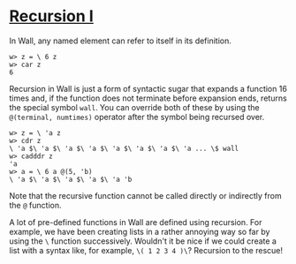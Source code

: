 # [Recursion I](/recursion-1)

In Wall, any named element can refer to itself in its definition.

```
w> z = \ 6 z
w> car z
6
```

Recursion in Wall is just a form of syntactic sugar that expands a function 16 times and, if the function does not terminate before expansion ends, returns the special symbol `wall`.  You can override both of these by using the `@(terminal, numtimes)` operator after the symbol being recursed over.

```
w> z = \ 'a z
w> cdr z
\ 'a $\ 'a $\ 'a $\ 'a $\ 'a $\ 'a $\ 'a $\ 'a ... \$ wall
w> cadddr z
'a
w> a = \ 6 a @(5, 'b)
\ 'a $\ 'a $\ 'a $\ 'a $\ 'a 'b
```

Note that the recursive function cannot be called directly or indirectly from the `@` function.

A lot of pre-defined functions in Wall are defined using recursion.  For example, we have been creating lists in a rather annoying way so far by using the `\` function successively.  Wouldn't it be nice if we could create a list with a syntax like, for example, `\( 1 2 3 4 )\`?  Recursion to the rescue!

